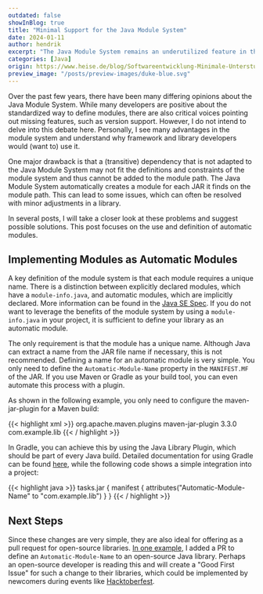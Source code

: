 ```yaml
---
outdated: false
showInBlog: true
title: "Minimal Support for the Java Module System"
date: 2024-01-11
author: hendrik
excerpt: "The Java Module System remains an underutilized feature in the development of applications and libraries, despite its often straightforward entry point. Anyway, more and more libraries provide support for the module system. Based on that it might make sense to learn how you can add support to your project."
categories: [Java]
origin: https://www.heise.de/blog/Softwareentwicklung-Minimale-Unterstuetzung-fuer-das-Java-Modulsystem-7434695.html
preview_image: "/posts/preview-images/duke-blue.svg"
---
```


Over the past few years, there have been many differing opinions about the Java Module System.
While many developers are positive about the standardized way to define modules, there are also critical voices pointing out missing features, such as version support.
However, I do not intend to delve into this debate here.
Personally, I see many advantages in the module system and understand why framework and library developers would (want to) use it.

One major drawback is that a (transitive) dependency that is not adapted to the Java Module System may not fit the definitions and constraints of the module system and thus cannot be added to the module path.
The Java Module System automatically creates a module for each JAR it finds on the module path.
This can lead to some issues, which can often be resolved with minor adjustments in a library.

In several posts, I will take a closer look at these problems and suggest possible solutions.
This post focuses on the use and definition of automatic modules.

## Implementing Modules as Automatic Modules

A key definition of the module system is that each module requires a unique name.
There is a distinction between explicitly declared modules, which have a `module-info.java`, and automatic modules, which are implicitly declared.
More information can be found in the [Java SE Spec](https://docs.oracle.com/javase/specs/jls/se16/html/jls-7.html#jls-7.7.1).
If you do not want to leverage the benefits of the module system by using a `module-info.java` in your project, it is sufficient to define your library as an automatic module.

The only requirement is that the module has a unique name.
Although Java can extract a name from the JAR file name if necessary, this is not recommended.
Defining a name for an automatic module is very simple.
You only need to define the `Automatic-Module-Name` property in the `MANIFEST.MF` of the JAR.
If you use Maven or Gradle as your build tool, you can even automate this process with a plugin.

As shown in the following example, you only need to configure the maven-jar-plugin for a Maven build:

{{< highlight xml >}}
<plugin>
    <groupId>org.apache.maven.plugins</groupId>
    <artifactId>maven-jar-plugin</artifactId>
    <version>3.3.0</version>
    <configuration>
        <archive>
            <manifestEntries>
                <Automatic-Module-Name>com.example.lib</Automatic-Module-Name>
            </manifestEntries>
        </archive>
    </configuration>
</plugin>
{{< / highlight >}}

In Gradle, you can achieve this by using the Java Library Plugin, which should be part of every Java build.
Detailed documentation for using Gradle can be found [here](https://docs.gradle.org/current/userguide/java_library_plugin.html#sec:java_library_modular_auto), while the following code shows a simple integration into a project:

{{< highlight java >}}
tasks.jar {
    manifest {
        attributes("Automatic-Module-Name" to "com.example.lib")
    }
}
{{< / highlight >}}

## Next Steps

Since these changes are very simple, they are also ideal for offering as a pull request for open-source libraries.
[In one example](https://github.com/offbynull/portmapper/pull/48), I added a PR to define an `Automatic-Module-Name` to an open-source Java library.
Perhaps an open-source developer is reading this and will create a "Good First Issue" for such a change to their libraries, which could be implemented by newcomers during events like [Hacktoberfest](https://hacktoberfest.com/).